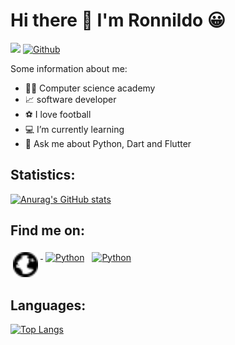 # Hi there :wave: I'm Ronnildo :grinning:
![](https://visitor-badge.laobi.icu/badge?page_id=Ronnildo.Rodrigues)
[![Github](https://img.shields.io/github/followers/Ronnildo?label=Follow&style=social)](https://github.com/Ronnildo)


Some information about me:

- 👨‍💻 Computer science academy
- 📈 software developer
- ⚽ I love football
- 💻 I’m currently learning
- 💬 Ask me about Python, Dart and Flutter

<!--## Repositories:
[![Readme Card](https://github-readme-stats.vercel.app/api/pin/?username=anuraghazra&theme=algolia&repo=github-readme-stats)](https://github.com/anuraghazra/github-readme-stats)-->

## Statistics:

[![Anurag's GitHub stats](https://github-readme-stats.vercel.app/api?username=anuraghazra&show_icons=true&theme=algolia)](https://github.com/anuraghazra/github-readme-stats)


## Find me on:

 <a href="https://Ronnildo.github.io/" target="_blank" rel="noopener noreferrer"> <img src="https://raw.githubusercontent.com/iconic/open-iconic/master/svg/globe.svg" alt="Python" height="40" style="vertical-align:top; margin:4px"> </a>
 <a href="https://www.linkedin.com/in/ronnildo-rodrigues-03438b198" target="_blank" rel="noopener noreferrer"> <img src="https://cdn.jsdelivr.net/npm/simple-icons@v3/icons/linkedin.svg" alt="Python" height="40" style="vertical-align:top; margin:4px"></a>
 <a href="ronildosp03@gmail.com"> <img src="https://cdn.jsdelivr.net/npm/simple-icons@v3/icons/gmail.svg" alt="Python" height="40" style="vertical-align:top; margin:4px"></a>


## Languages:

[![Top Langs](https://github-readme-stats.vercel.app/api/top-langs/?username=anuraghazra&theme=algolia&layout=compact)](https://github.com/anuraghazra/github-readme-stats)

